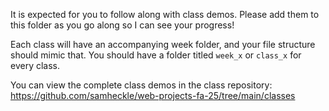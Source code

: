 It is expected for you to follow along with class demos. Please add them to this folder as you go along so I can see your progress!

Each class will have an accompanying week folder, and your file structure should mimic that. You should have a folder titled `week_x` or `class_x` for every class. 

You can view the complete class demos in the class repository: https://github.com/samheckle/web-projects-fa-25/tree/main/classes